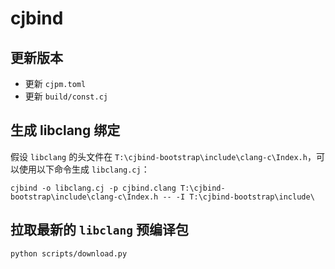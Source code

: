 # cjbind

## 更新版本

- 更新 `cjpm.toml`
- 更新 `build/const.cj`

## 生成 libclang 绑定

假设 `libclang` 的头文件在 `T:\cjbind-bootstrap\include\clang-c\Index.h`，可以使用以下命令生成 `libclang.cj`：

```
cjbind -o libclang.cj -p cjbind.clang T:\cjbind-bootstrap\include\clang-c\Index.h -- -I T:\cjbind-bootstrap\include\
```

## 拉取最新的 `libclang` 预编译包

```
python scripts/download.py
```